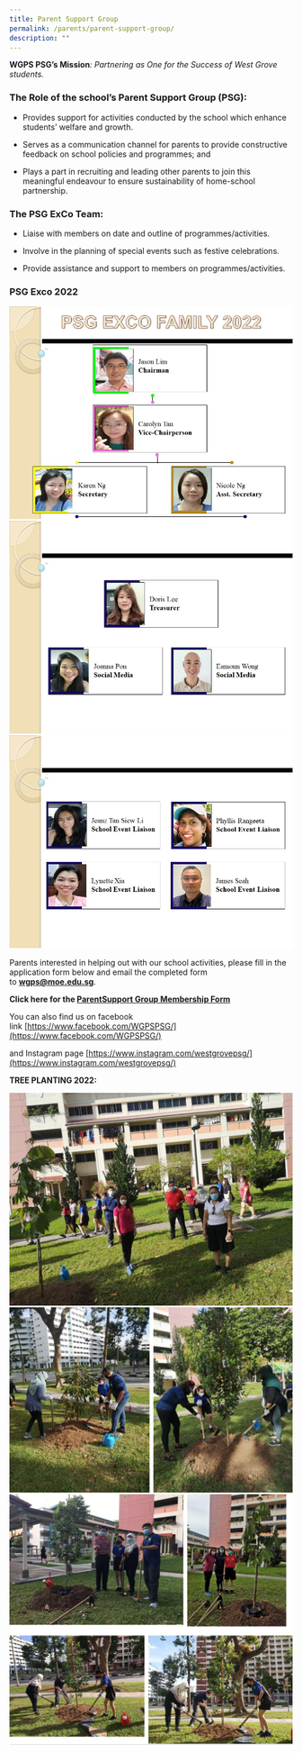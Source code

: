 ```yaml
---
title: Parent Support Group
permalink: /parents/parent-support-group/
description: ""
---
```

**WGPS PSG’s Mission**_: Partnering as One for the_ _Success of West Grove students._    

### The Role of the school’s Parent Support Group (PSG):

* Provides support for activities conducted by the school which enhance students’ welfare and growth.

* Serves as a communication channel for parents to provide constructive feedback on school policies and programmes; and

* Plays a part in recruiting and leading other parents to join this meaningful endeavour to ensure sustainability of home-school partnership.

### The PSG ExCo Team: 

* Liaise with members on date and outline of programmes/activities.

* Involve in the planning of special events such as festive celebrations.

* Provide assistance and support to members on programmes/activities.

### PSG Exco 2022

![](/images/Until%202022_Pictures/PSG%20Exco%202022.jpg)
![](/images/Until%202022_Pictures/PSG%20Exco%202022-2.jpg)
![](/images/Until%202022_Pictures/PSG%20Exco%202022-3.jpg)

Parents interested in helping out with our school activities, please fill in the application form below and email the completed form to [**wgps@moe.edu.sg**](mailto:wgps@moe.edu.sg).  

**Click here for the [ParentSupport Group Membership Form](/files/PSG_Application_Form_updated.pdf)**

You can also find us on facebook link [https://www.facebook.com/WGPSPSG/](https://www.facebook.com/WGPSPSG/)

and Instagram page [https://www.instagram.com/westgrovepsg/](https://www.instagram.com/westgrovepsg/)

**TREE PLANTING 2022:**

![](/images/Until%202022_Pictures/tree-planting1.jpg)
![](/images/Until%202022_Pictures/tree-planting2.png)
![](/images/Until%202022_Pictures/tree-planting3.png)